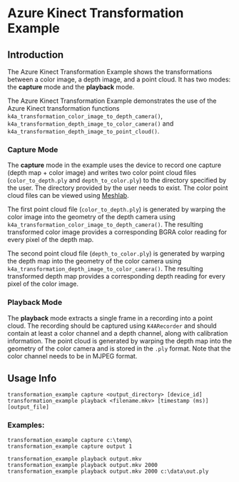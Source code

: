 # Azure Kinect Transformation Example

## Introduction

The Azure Kinect Transformation Example shows the transformations between a color image, a depth image, and a point cloud.
It has two modes: the **capture** mode and the **playback** mode.

The Azure Kinect Transformation Example demonstrates the use of the Azure Kinect transformation functions
`k4a_transformation_color_image_to_depth_camera()`, `k4a_transformation_depth_image_to_color_camera()` and 
`k4a_transformation_depth_image_to_point_cloud()`.

### Capture Mode

The **capture** mode in the example uses the device to record one capture (depth map + color image) and writes two color
point cloud files (`color_to_depth.ply` and `depth_to_color.ply`) to the directory specified by the user. The directory
provided by the user needs to exist. The color point cloud files can be viewed using [Meshlab](http://www.meshlab.net/).

The first point cloud file (`color_to_depth.ply`) is generated by warping the color image into the geometry of the depth
camera using `k4a_transformation_color_image_to_depth_camera()`. The resulting transformed color image provides a 
corresponding BGRA color reading for every pixel of the depth map.

The second point cloud file (`depth_to_color.ply`) is generated by warping the depth map into the geometry of the color
camera using `k4a_transformation_depth_image_to_color_camera()`. The resulting transformed depth map provides a 
corresponding depth reading for every pixel of the color image.

### Playback Mode

The **playback** mode extracts a single frame in a recording into a point cloud. The recording should be captured using
`K4ARecorder` and should contain at least a color channel and a depth channel, along with calibration information.
The point cloud is generated by warping the depth map into the geometry of the color camera and is stored in the `.ply`
format. Note that the color channel needs to be in MJPEG format.

## Usage Info

```
transformation_example capture <output_directory> [device_id]
transformation_example playback <filename.mkv> [timestamp (ms)] [output_file]
```

### Examples:

```
transformation_example capture c:\temp\
transformation_example capture output 1

transformation_example playback output.mkv
transformation_example playback output.mkv 2000
transformation_example playback output.mkv 2000 c:\data\out.ply
```
